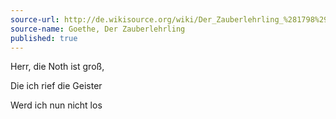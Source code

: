 ```yaml
---
source-url: http://de.wikisource.org/wiki/Der_Zauberlehrling_%281798%29
source-name: Goethe, Der Zauberlehrling
published: true
---
```


<p>Herr, die Noth ist groß,</p>

<p>Die ich rief die Geister</p>

<p>Werd ich nun nicht los</p>


